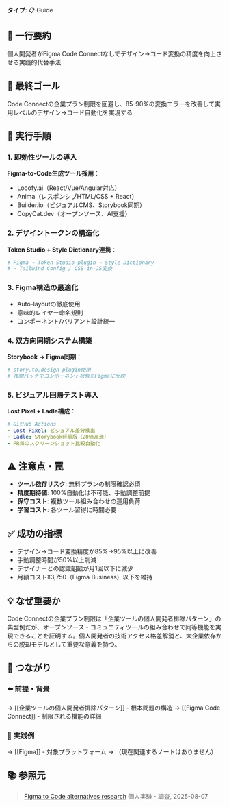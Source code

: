 **タイプ**: 📋 Guide

## 📝 一行要約
個人開発者がFigma Code Connectなしでデザイン→コード変換の精度を向上させる実践的代替手法

## 🎯 最終ゴール
Code Connectの企業プラン制限を回避し、85-90%の変換エラーを改善して実用レベルのデザイン→コード自動化を実現する

## 🔧 実行手順

### 1. 即効性ツールの導入
**Figma-to-Code生成ツール採用**：
- Locofy.ai（React/Vue/Angular対応）
- Anima（レスポンシブHTML/CSS + React）
- Builder.io（ビジュアルCMS、Storybook同期）
- CopyCat.dev（オープンソース、AI支援）

### 2. デザイントークンの構造化
**Token Studio + Style Dictionary連携**：
```bash
# Figma → Token Studio plugin → Style Dictionary
# → Tailwind Config / CSS-in-JS変換
```

### 3. Figma構造の最適化
- Auto-layoutの徹底使用
- 意味的レイヤー命名規則
- コンポーネント/バリアント設計統一

### 4. 双方向同期システム構築
**Storybook → Figma同期**：
```bash
# story.to.design plugin使用
# 夜間バッチでコンポーネント状態をFigmaに反映
```

### 5. ビジュアル回帰テスト導入
**Lost Pixel + Ladle構成**：
```yaml
# GitHub Actions
- Lost Pixel: ビジュアル差分検出
- Ladle: Storybook軽量版（20倍高速）
- PR毎のスクリーンショット比較自動化
```

## ⚠️ 注意点・罠
- **ツール依存リスク**: 無料プランの制限確認必須
- **精度期待値**: 100%自動化は不可能、手動調整前提
- **保守コスト**: 複数ツール組み合わせの運用負荷
- **学習コスト**: 各ツール習得に時間必要

## ✅ 成功の指標
- デザイン→コード変換精度が85%→95%以上に改善
- 手動調整時間が50%以上削減
- デザイナーとの認識齟齬が月1回以下に減少
- 月額コスト¥3,750（Figma Business）以下を維持

## 💡 なぜ重要か
Code Connectの企業プラン制限は「企業ツールの個人開発者排除パターン」の典型例だが、オープンソース・コミュニティツールの組み合わせで同等機能を実現できることを証明する。個人開発者の技術アクセス格差解消と、大企業依存からの脱却モデルとして重要な意義を持つ。

## 🔗 つながり
### ⬅️ 前提・背景
→ [[企業ツールの個人開発者排除パターン]] - 根本問題の構造
→ [[Figma Code Connect]] - 制限される機能の詳細

### 🎯 実践例
→ [[Figma]] - 対象プラットフォーム
→ （現在関連するノートはありません）

## 📚 参照元
> [Figma to Code alternatives research](https://www.dualite.dev/blog/figma-to-code-7-tools-that-actually-work)
> 個人実験・調査, 2025-08-07